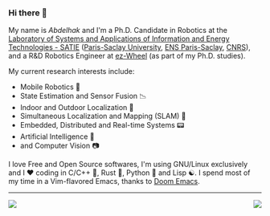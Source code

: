### Hi there 👋

My name is _Abdelhak_ and I'm a Ph.D. Candidate in Robotics at the [Laboratory of Systems and Applications of Information and Energy Technologies - SATIE](http://satie.ens-paris-saclay.fr/) ([Paris-Saclay University](https://www.universite-paris-saclay.fr/en), [ENS Paris-Saclay](https://www.ens-paris-saclay.fr/en), [CNRS](https://www.cnrs.fr/en)), and a R&D Robotics Engineer at [ez-Wheel](https://www.ez-wheel.com/en) (as part of my Ph.D. studies).

My current research interests include:

- Mobile Robotics :robot:
- State Estimation and Sensor Fusion :chart_with_downwards_trend:
- Indoor and Outdoor Localization :satellite:
- Simultaneous Localization and Mapping (SLAM) :car:
- Embedded, Distributed and Real-time Systems :pager:
- Artificial Intelligence :ghost:
- and Computer Vision :camera:

I love Free and Open Source softwares, I'm using GNU/Linux exclusively and I :heart: coding in C/C++ 🔨, Rust 🦀, Python 🐍 and Lisp ☯️. I spend most of my time in a Vim-flavored Emacs, thanks to [Doom Emacs](https://github.com/doomemacs/doomemacs).

___

<div align="center">
<a href="https://github.com/abougouffa">
  <img align="left" src="https://github-readme-stats.vercel.app/api?username=abougouffa&show_icons=true" />
</a>
<a href="https://github.com/abougouffa">
  <img align="right" src="https://github-readme-stats.vercel.app/api/top-langs/?username=abougouffa&layout=compact" />
</a>
</div>
